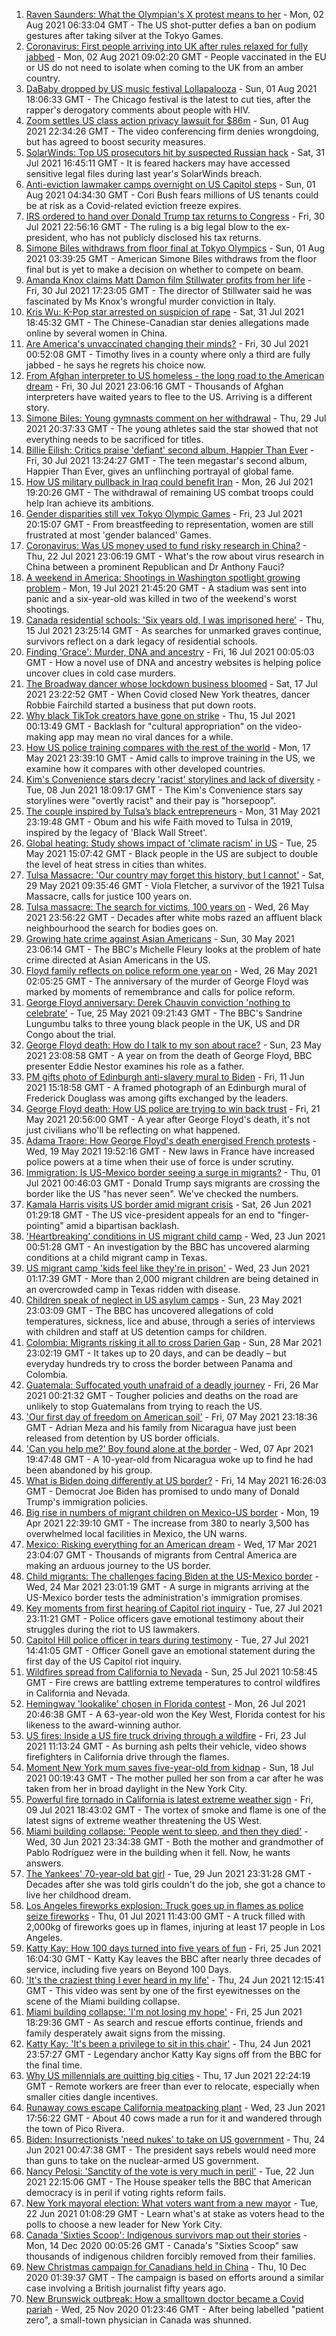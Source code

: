 1. [Raven Saunders: What the Olympian's X protest means to her](https://www.bbc.co.uk/news/world-us-canada-58048727) - Mon, 02 Aug 2021 06:33:04 GMT - The US shot-putter defies a ban on podium gestures after taking silver at the Tokyo Games.
2. [Coronavirus: First people arriving into UK after rules relaxed for fully jabbed](https://www.bbc.co.uk/news/uk-58050538) - Mon, 02 Aug 2021 09:02:20 GMT - People vaccinated in the EU or US do not need to isolate when coming to the UK from an amber country.
3. [DaBaby dropped by US music festival Lollapalooza](https://www.bbc.co.uk/news/world-us-canada-58048728) - Sun, 01 Aug 2021 18:06:33 GMT - The Chicago festival is the latest to cut ties, after the rapper's derogatory comments about people with HIV.
4. [Zoom settles US class action privacy lawsuit for $86m](https://www.bbc.co.uk/news/business-58050391) - Sun, 01 Aug 2021 22:34:26 GMT - The video conferencing firm denies wrongdoing, but has agreed to boost security measures.
5. [SolarWinds: Top US prosecutors hit by suspected Russian hack](https://www.bbc.co.uk/news/world-us-canada-58042344) - Sat, 31 Jul 2021 16:45:11 GMT - It is feared hackers may have accessed sensitive legal files during last year's SolarWinds breach.
6. [Anti-eviction lawmaker camps overnight on US Capitol steps](https://www.bbc.co.uk/news/world-us-canada-58043908) - Sun, 01 Aug 2021 04:34:30 GMT - Cori Bush fears millions of US tenants could be at risk as a Covid-related eviction freeze expires.
7. [IRS ordered to hand over Donald Trump tax returns to Congress](https://www.bbc.co.uk/news/world-us-canada-58020969) - Fri, 30 Jul 2021 22:56:16 GMT - The ruling is a big legal blow to the ex-president, who has not publicly disclosed his tax returns.
8. [Simone Biles withdraws from floor final at Tokyo Olympics](https://www.bbc.co.uk/sport/olympics/58045046) - Sun, 01 Aug 2021 03:39:25 GMT - American Simone Biles withdraws from the floor final but is yet to make a decision on whether to compete on beam.
9. [Amanda Knox claims Matt Damon film Stillwater profits from her life](https://www.bbc.co.uk/news/entertainment-arts-58031645) - Fri, 30 Jul 2021 17:23:05 GMT - The director of Stillwater said he was fascinated by Ms Knox's wrongful murder conviction in Italy.
10. [Kris Wu: K-Pop star arrested on suspicion of rape](https://www.bbc.co.uk/news/world-asia-china-58042353) - Sat, 31 Jul 2021 18:45:32 GMT - The Chinese-Canadian star denies allegations made online by several women in China.
11. [Are America's unvaccinated changing their minds?](https://www.bbc.co.uk/news/world-us-canada-58017289) - Fri, 30 Jul 2021 00:52:08 GMT - Timothy lives in a county where only a third are fully jabbed - he says he regrets his choice now.
12. [From Afghan interpreter to US homeless - the long road to the American dream](https://www.bbc.co.uk/news/world-us-canada-58020494) - Fri, 30 Jul 2021 23:06:16 GMT - Thousands of Afghan interpreters have waited years to flee to the US. Arriving is a different story.
13. [Simone Biles: Young gymnasts comment on her withdrawal](https://www.bbc.co.uk/news/world-us-canada-58020080) - Thu, 29 Jul 2021 20:37:33 GMT - The young athletes said the star showed that not everything needs to be sacrificed for titles.
14. [Billie Eilish: Critics praise 'defiant' second album, Happier Than Ever](https://www.bbc.co.uk/news/entertainment-arts-58024655) - Fri, 30 Jul 2021 13:24:27 GMT - The teen megastar's second album, Happier Than Ever, gives an unflinching portrayal of global fame.
15. [How US military pullback in Iraq could benefit Iran](https://www.bbc.co.uk/news/world-middle-east-57976007) - Mon, 26 Jul 2021 19:20:26 GMT - The withdrawal of remaining US combat troops could help Iran achieve its ambitions.
16. [Gender disparities still vex Tokyo Olympic Games](https://www.bbc.co.uk/news/world-us-canada-57937102) - Fri, 23 Jul 2021 20:15:07 GMT - From breastfeeding to representation, women are still frustrated at most 'gender balanced' Games.
17. [Coronavirus: Was US money used to fund risky research in China?](https://www.bbc.co.uk/news/57932699) - Thu, 22 Jul 2021 23:06:19 GMT - What's the row about virus research in China between a prominent Republican and Dr Anthony Fauci?
18. [A weekend in America: Shootings in Washington spotlight growing problem](https://www.bbc.co.uk/news/world-us-canada-57840801) - Mon, 19 Jul 2021 21:45:20 GMT - A stadium was sent into panic and a six-year-old was killed in two of the weekend's worst shootings.
19. [Canada residential schools: 'Six years old, I was imprisoned here'](https://www.bbc.co.uk/news/world-us-canada-57840797) - Thu, 15 Jul 2021 23:25:14 GMT - As searches for unmarked graves continue, survivors reflect on a dark legacy of residential schools.
20. [Finding 'Grace': Murder, DNA and ancestry](https://www.bbc.co.uk/news/technology-57801794) - Fri, 16 Jul 2021 00:05:03 GMT - How a novel use of DNA and ancestry websites is helping police uncover clues in cold case murders.
21. [The Broadway dancer whose lockdown business bloomed](https://www.bbc.co.uk/news/stories-57840115) - Sat, 17 Jul 2021 23:22:52 GMT - When Covid closed New York theatres, dancer Robbie Fairchild started a business that put down roots.
22. [Why black TikTok creators have gone on strike](https://www.bbc.co.uk/news/world-us-canada-57841055) - Thu, 15 Jul 2021 00:13:49 GMT - Backlash for "cultural appropriation" on the video-making app may mean no viral dances for a while.
23. [How US police training compares with the rest of the world](https://www.bbc.co.uk/news/world-us-canada-56834733) - Mon, 17 May 2021 23:39:10 GMT - Amid calls to improve training in the US, we examine how it compares with other developed countries.
24. [Kim's Convenience stars decry 'racist' storylines and lack of diversity](https://www.bbc.co.uk/news/entertainment-arts-57403451) - Tue, 08 Jun 2021 18:09:17 GMT - The Kim's Convenience stars say storylines were "overtly racist" and their pay is "horsepoop".
25. [The couple inspired by Tulsa’s black entrepreneurs](https://www.bbc.co.uk/news/world-us-canada-57309938) - Mon, 31 May 2021 23:19:48 GMT - Obum and his wife Faith moved to Tulsa in 2019, inspired by the legacy of 'Black Wall Street'.
26. [Global heating: Study shows impact of 'climate racism' in US](https://www.bbc.co.uk/news/science-environment-57235904) - Tue, 25 May 2021 15:07:42 GMT - Black people in the US are subject to double the level of heat stress in cities than whites.
27. [Tulsa Massacre: 'Our country may forget this history, but I cannot'](https://www.bbc.co.uk/news/world-us-canada-57285783) - Sat, 29 May 2021 09:35:46 GMT - Viola Fletcher, a survivor of the 1921 Tulsa Massacre, calls for justice 100 years on.
28. [Tulsa massacre: The search for victims, 100 years on](https://www.bbc.co.uk/news/world-us-canada-57244863) - Wed, 26 May 2021 23:56:22 GMT - Decades after white mobs razed an affluent black neighbourhood the search for bodies goes on.
29. [Growing hate crime against Asian Americans](https://www.bbc.co.uk/news/business-57287364) - Sun, 30 May 2021 23:06:14 GMT - The BBC's Michelle Fleury looks at the problem of hate crime directed at Asian Americans in the US.
30. [Floyd family reflects on police reform one year on](https://www.bbc.co.uk/news/world-us-canada-57249768) - Wed, 26 May 2021 02:05:25 GMT - The anniversary of the murder of George Floyd was marked by moments of remembrance and calls for police reform.
31. [George Floyd anniversary: Derek Chauvin conviction 'nothing to celebrate'](https://www.bbc.co.uk/news/world-us-canada-57238362) - Tue, 25 May 2021 09:21:43 GMT - The BBC's Sandrine Lungumbu talks to three young black people in the UK, US and DR Congo about the trial.
32. [George Floyd death: How do I talk to my son about race?](https://www.bbc.co.uk/news/world-us-canada-57205016) - Sun, 23 May 2021 23:08:58 GMT - A year on from the death of George Floyd, BBC presenter Eddie Nestor examines his role as a father.
33. [PM gifts photo of Edinburgh anti-slavery mural to Biden](https://www.bbc.co.uk/news/uk-scotland-edinburgh-east-fife-57441825) - Fri, 11 Jun 2021 15:18:58 GMT - A framed photograph of an Edinburgh mural of Frederick Douglass was among gifts exchanged by the leaders.
34. [George Floyd death: How US police are trying to win back trust](https://www.bbc.co.uk/news/world-us-canada-57205015) - Fri, 21 May 2021 20:56:00 GMT - A year after George Floyd's death, it's not just civilians who'll be reflecting on what happened.
35. [Adama Traore: How George Floyd's death energised French protests](https://www.bbc.co.uk/news/world-us-canada-57176500) - Wed, 19 May 2021 19:52:16 GMT - New laws in France have increased police powers at a time when their use of force is under scrutiny.
36. [Immigration: Is US-Mexico border seeing a surge in migrants?](https://www.bbc.co.uk/news/57656959) - Thu, 01 Jul 2021 00:46:03 GMT - Donald Trump says migrants are crossing the border like the US "has never seen". We've checked the numbers.
37. [Kamala Harris visits US border amid migrant crisis](https://www.bbc.co.uk/news/world-us-canada-57619601) - Sat, 26 Jun 2021 01:29:18 GMT - The US vice-president appeals for an end to "finger-pointing" amid a bipartisan backlash.
38. ['Heartbreaking' conditions in US migrant child camp](https://www.bbc.co.uk/news/world-us-canada-57561760) - Wed, 23 Jun 2021 00:51:28 GMT - An investigation by the BBC has uncovered alarming conditions at a child migrant camp in Texas.
39. [US migrant camp 'kids feel like they're in prison'](https://www.bbc.co.uk/news/world-us-canada-57576306) - Wed, 23 Jun 2021 01:17:39 GMT - More than 2,000 migrant children are being detained in an overcrowded camp in Texas ridden with disease.
40. [Children speak of neglect in US asylum camps](https://www.bbc.co.uk/news/world-us-canada-57149721) - Sun, 23 May 2021 23:03:09 GMT - The BBC has uncovered allegations of cold temperatures, sickness, lice and abuse, through a series of interviews with children and staff at US detention camps for children.
41. [Colombia: Migrants risking it all to cross Darien Gap](https://www.bbc.co.uk/news/world-latin-america-56544700) - Sun, 28 Mar 2021 23:02:19 GMT - It takes up to 20 days, and can be deadly – but everyday hundreds try to cross the border between Panama and Colombia.
42. [Guatemala: Suffocated youth unafraid of a deadly journey](https://www.bbc.co.uk/news/world-latin-america-56260568) - Fri, 26 Mar 2021 00:21:32 GMT - Tougher policies and deaths on the road are unlikely to stop Guatemalans from trying to reach the US.
43. ['Our first day of freedom on American soil'](https://www.bbc.co.uk/news/world-us-canada-57022918) - Fri, 07 May 2021 23:18:36 GMT - Adrian Meza and his family from Nicaragua have just been released from detention by US border officials.
44. ['Can you help me?' Boy found alone at the border](https://www.bbc.co.uk/news/world-us-canada-56670094) - Wed, 07 Apr 2021 19:47:48 GMT - A 10-year-old from Nicaragua woke up to find he had been abandoned by his group.
45. [What is Biden doing differently at US border?](https://www.bbc.co.uk/news/world-us-canada-56255613) - Fri, 14 May 2021 16:26:03 GMT - Democrat Joe Biden has promised to undo many of Donald Trump's immigration policies.
46. [Big rise in numbers of migrant children on Mexico-US border](https://www.bbc.co.uk/news/world-latin-america-56810672) - Mon, 19 Apr 2021 22:39:10 GMT - The increase from 380 to nearly 3,500 has overwhelmed local facilities in Mexico, the UN warns.
47. [Mexico: Risking everything for an American dream](https://www.bbc.co.uk/news/world-us-canada-56432363) - Wed, 17 Mar 2021 23:04:07 GMT - Thousands of migrants from Central America are making an arduous journey to the US border.
48. [Child migrants: The challenges facing Biden at the US-Mexico border](https://www.bbc.co.uk/news/world-us-canada-56514320) - Wed, 24 Mar 2021 23:01:19 GMT - A surge in migrants arriving at the US-Mexico border tests the administration's immigration promises.
49. [Key moments from first hearing of Capitol riot inquiry](https://www.bbc.co.uk/news/world-us-canada-57992997) - Tue, 27 Jul 2021 23:11:21 GMT - Police officers gave emotional testimony about their struggles during the riot to US lawmakers.
50. [Capitol Hill police officer in tears during testimony](https://www.bbc.co.uk/news/world-us-canada-57989607) - Tue, 27 Jul 2021 14:41:05 GMT - Officer Gonell gave an emotional statement during the first day of the US Capitol riot inquiry.
51. [Wildfires spread from California to Nevada](https://www.bbc.co.uk/news/world-us-canada-57961767) - Sun, 25 Jul 2021 10:58:45 GMT - Fire crews are battling extreme temperatures to control wildfires in California and Nevada.
52. [Hemingway 'lookalike' chosen in Florida contest](https://www.bbc.co.uk/news/world-us-canada-57978084) - Mon, 26 Jul 2021 20:46:38 GMT - A 63-year-old won the Key West, Florida contest for his likeness to the award-winning author.
53. [US fires: Inside a US fire truck driving through a wildfire](https://www.bbc.co.uk/news/world-us-canada-57943338) - Fri, 23 Jul 2021 11:13:24 GMT - As burning ash pelts their vehicle, video shows firefighters in California drive through the flames.
54. [Moment New York mum saves five-year-old from kidnap](https://www.bbc.co.uk/news/world-us-canada-57877269) - Sun, 18 Jul 2021 00:19:43 GMT - The mother pulled her son from a car after he was taken from her in broad daylight in the New York City.
55. [Powerful fire tornado in California is latest extreme weather sign](https://www.bbc.co.uk/news/world-us-canada-57785882) - Fri, 09 Jul 2021 18:43:02 GMT - The vortex of smoke and flame is one of the latest signs of extreme weather threatening the US West.
56. [Miami building collapse: 'People went to sleep, and then they died'](https://www.bbc.co.uk/news/world-us-canada-57674422) - Wed, 30 Jun 2021 23:34:38 GMT - Both the mother and grandmother of Pablo Rodríguez were in the building when it fell. Now, he wants answers.
57. [The Yankees' 70-year-old bat girl](https://www.bbc.co.uk/news/world-us-canada-57660503) - Tue, 29 Jun 2021 23:31:28 GMT - Decades after she was told girls couldn't do the job, she got a chance to live her childhood dream.
58. [Los Angeles fireworks explosion: Truck goes up in flames as police seize fireworks](https://www.bbc.co.uk/news/world-us-canada-57682375) - Thu, 01 Jul 2021 11:43:00 GMT - A truck filled with 2,000kg of fireworks goes up in flames, injuring at least 17 people in Los Angeles.
59. [Katty Kay: How 100 days turned into five years of fun](https://www.bbc.co.uk/news/world-57598135) - Fri, 25 Jun 2021 16:04:30 GMT - Katty Kay leaves the BBC after nearly three decades of service, including five years on Beyond 100 Days.
60. ['It's the craziest thing I ever heard in my life'](https://www.bbc.co.uk/news/world-57594635) - Thu, 24 Jun 2021 12:15:41 GMT - This video was sent by one of the first eyewitnesses on the scene of the Miami building collapse.
61. [Miami building collapse: 'I'm not losing my hope'](https://www.bbc.co.uk/news/world-us-canada-57616675) - Fri, 25 Jun 2021 18:29:36 GMT - As search and rescue efforts continue, friends and family desperately await signs from the missing.
62. [Katty Kay: 'It's been a privilege to sit in this chair'](https://www.bbc.co.uk/news/world-us-canada-57606218) - Thu, 24 Jun 2021 23:57:27 GMT - Legendary anchor Katty Kay signs off from the BBC for the final time.
63. [Why US millennials are quitting big cities](https://www.bbc.co.uk/news/world-us-canada-57516592) - Thu, 17 Jun 2021 22:24:19 GMT - Remote workers are freer than ever to relocate, especially when smaller cities dangle incentives.
64. [Runaway cows escape California meatpacking plant](https://www.bbc.co.uk/news/world-us-canada-57589075) - Wed, 23 Jun 2021 17:56:22 GMT - About 40 cows made a run for it and wandered through the town of Pico Rivera.
65. [Biden: Insurrectionists 'need nukes' to take on US government](https://www.bbc.co.uk/news/world-us-canada-57590483) - Thu, 24 Jun 2021 00:47:38 GMT - The president says rebels would need more than guns to take on the nuclear-armed US government.
66. [Nancy Pelosi: 'Sanctity of the vote is very much in peril'](https://www.bbc.co.uk/news/world-us-canada-57576246) - Tue, 22 Jun 2021 22:15:06 GMT - The House speaker tells the BBC that American democracy is in peril if voting rights reform fails.
67. [New York mayoral election: What voters want from a new mayor](https://www.bbc.co.uk/news/world-us-canada-57560500) - Tue, 22 Jun 2021 01:08:29 GMT - Learn what's at stake as voters head to the polls to choose a new leader for New York City.
68. [Canada 'Sixties Scoop': Indigenous survivors map out their stories](https://www.bbc.co.uk/news/world-us-canada-55269251) - Mon, 14 Dec 2020 00:05:26 GMT - Canada's "Sixties Scoop" saw thousands of indigenous children forcibly removed from their families.
69. [New Christmas campaign for Canadians held in China](https://www.bbc.co.uk/news/world-us-canada-55249770) - Thu, 10 Dec 2020 01:39:37 GMT - The campaign is based on efforts around a similar case involving a British journalist fifty years ago.
70. [New Brunswick outbreak: How a smalltown doctor became a Covid pariah](https://www.bbc.co.uk/news/world-us-canada-54686672) - Wed, 25 Nov 2020 01:23:46 GMT - After being labelled "patient zero", a small-town physician in Canada was shunned.
